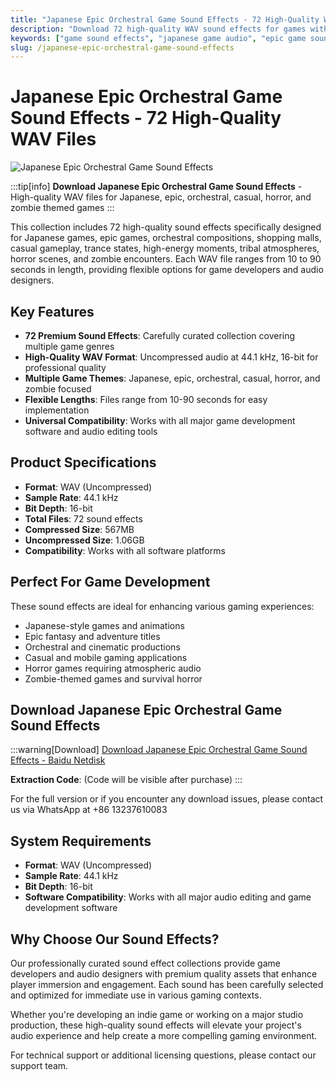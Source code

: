 ```yaml
---
title: "Japanese Epic Orchestral Game Sound Effects - 72 High-Quality WAV Files"
description: "Download 72 high-quality WAV sound effects for games with Japanese, epic, orchestral, casual, horror, and zombie themes. Perfect for game developers and audio designers."
keywords: ["game sound effects", "japanese game audio", "epic game sounds", "orchestral sound effects", "horror game audio", "zombie sound effects", "casual game sounds", "WAV audio files"]
slug: /japanese-epic-orchestral-game-sound-effects
---
```

<!--Above is frontmatter Part-generate depend on content meet Google Seo, you need to balance automation efficiency with Google’s core ranking factors—especially E-E-A-T (Experience, Expertise, Authoritativeness, Trustworthiness), -->

<!--First Part-This is Title -->
# Japanese Epic Orchestral Game Sound Effects - 72 High-Quality WAV Files

<!--Second Part-This is First Banner -->
![Japanese Epic Orchestral Game Sound Effects](https://www.gfxcamp.com/wp-content/uploads/2016/03/Themed-Game-Music-1.jpg)

:::tip[info]
**Download Japanese Epic Orchestral Game Sound Effects** - High-quality WAV files for Japanese, epic, orchestral, casual, horror, and zombie themed games
:::

This collection includes 72 high-quality sound effects specifically designed for Japanese games, epic games, orchestral compositions, shopping malls, casual gameplay, trance states, high-energy moments, tribal atmospheres, horror scenes, and zombie encounters. Each WAV file ranges from 10 to 90 seconds in length, providing flexible options for game developers and audio designers.

## Key Features

- **72 Premium Sound Effects**: Carefully curated collection covering multiple game genres
- **High-Quality WAV Format**: Uncompressed audio at 44.1 kHz, 16-bit for professional quality
- **Multiple Game Themes**: Japanese, epic, orchestral, casual, horror, and zombie focused
- **Flexible Lengths**: Files range from 10-90 seconds for easy implementation
- **Universal Compatibility**: Works with all major game development software and audio editing tools

## Product Specifications

- **Format**: WAV (Uncompressed)
- **Sample Rate**: 44.1 kHz
- **Bit Depth**: 16-bit
- **Total Files**: 72 sound effects
- **Compressed Size**: 567MB
- **Uncompressed Size**: 1.06GB
- **Compatibility**: Works with all software platforms

## Perfect For Game Development

These sound effects are ideal for enhancing various gaming experiences:

- Japanese-style games and animations
- Epic fantasy and adventure titles
- Orchestral and cinematic productions
- Casual and mobile gaming applications
- Horror games requiring atmospheric audio
- Zombie-themed games and survival horror

## Download Japanese Epic Orchestral Game Sound Effects
:::warning[Download]
[Download Japanese Epic Orchestral Game Sound Effects - Baidu Netdisk](http://pan.baidu.com/s/1bokQTLd)

**Extraction Code**: (Code will be visible after purchase)
:::

For the full version or if you encounter any download issues, please contact us via WhatsApp at +86 13237610083

## System Requirements

- **Format**: WAV (Uncompressed)
- **Sample Rate**: 44.1 kHz
- **Bit Depth**: 16-bit
- **Software Compatibility**: Works with all major audio editing and game development software

## Why Choose Our Sound Effects?

Our professionally curated sound effect collections provide game developers and audio designers with premium quality assets that enhance player immersion and engagement. Each sound has been carefully selected and optimized for immediate use in various gaming contexts.

Whether you're developing an indie game or working on a major studio production, these high-quality sound effects will elevate your project's audio experience and help create a more compelling gaming environment.

For technical support or additional licensing questions, please contact our support team.